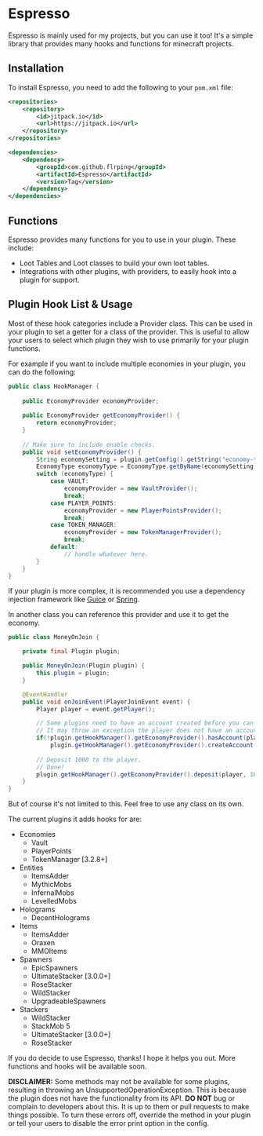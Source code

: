 # Espresso
Espresso is mainly used for my projects, but you can use it too!
It's a simple library that provides many hooks and functions for minecraft projects.

## Installation
To install Espresso, you need to add the following to your `pom.xml` file:
```xml
<repositories>
    <repository>
        <id>jitpack.io</id>
        <url>https://jitpack.io</url>
    </repository>
</repositories>

<dependencies>
    <dependency>
        <groupId>com.github.flrping</groupId>
        <artifactId>Espresso</artifactId>
        <version>Tag</version>
    </dependency>
</dependencies>
```
## Functions
Espresso provides many functions for you to use in your plugin. These include:
- Loot Tables and Loot classes to build your own loot tables.
- Integrations with other plugins, with providers, to easily hook into a plugin for support.

## Plugin Hook List & Usage
Most of these hook categories include a Provider class. This can be used in your plugin
to set a getter for a class of the provider. This is useful to allow your users to select
which plugin they wish to use primarily for your plugin functions. 

For example if you want to include multiple economies in your plugin, you can do the following:
```java
public class HookManager {
    
    public EconomyProvider economyProvider;
    
    public EconomyProvider getEconomyProvider() {
        return economyProvider;
    }
    
    // Make sure to include enable checks.
    public void setEconomyProvider() {
        String economySetting = plugin.getConfig().getString("economy-type");
        EconomyType economyType = EconomyType.getByName(economySetting);
        switch (economyType) {
            case VAULT:
                economyProvider = new VaultProvider();
                break;
            case PLAYER_POINTS:
                economyProvider = new PlayerPointsProvider();
                break;
            case TOKEN_MANAGER:
                economyProvider = new TokenManagerProvider();
                break;
            default:
                // handle whatever here.
        }
    }
}
```
If your plugin is more complex, it is recommended you use a dependency injection 
framework like [Guice](https://github.com/google/guice) or [Spring](https://spring.io/projects/spring-framework).

In another class you can reference this provider and use it to get the economy.

```java
public class MoneyOnJoin {

    private final Plugin plugin;

    public MoneyOnJoin(Plugin plugin) {
        this.plugin = plugin;
    }

    @EventHandler
    public void onJoinEvent(PlayerJoinEvent event) {
        Player player = event.getPlayer();

        // Some plugins need to have an account created before you can deposit.
        // It may throw an exception the player does not have an account.
        if(!plugin.getHookManager().getEconomyProvider().hasAccount(player)) 
            plugin.getHookManager().getEconomyProvider().createAccount(player);
        
        // Deposit 1000 to the player.
        // Done!
        plugin.getHookManager().getEconomyProvider().deposit(player, 1000);
    }
}
```

But of course it's not limited to this. Feel free to use any class on its own.

The current plugins it adds hooks for are:
- Economies
  - Vault
  - PlayerPoints
  - TokenManager [3.2.8+]
- Entities
  - ItemsAdder
  - MythicMobs
  - InfernalMobs
  - LevelledMobs
- Holograms
  - DecentHolograms
- Items
  - ItemsAdder
  - Oraxen
  - MMOItems
- Spawners
  - EpicSpawners
  - UltimateStacker [3.0.0+]
  - RoseStacker
  - WildStacker
  - UpgradeableSpawners
- Stackers
  - WildStacker
  - StackMob 5
  - UltimateStacker [3.0.0+]
  - RoseStacker

If you do decide to use Espresso, thanks! I hope it helps you out. More functions and hooks will be available soon.

**DISCLAIMER:** Some methods may not be available for some plugins, resulting in throwing an UnsupportedOperationException. This is because the plugin does not have the functionality from its API. 
**DO NOT** bug or complain to developers about this. It is up to them or pull requests to make things possible. To turn these errors off, override the method in your plugin 
or tell your users to disable the error print option in the config.


